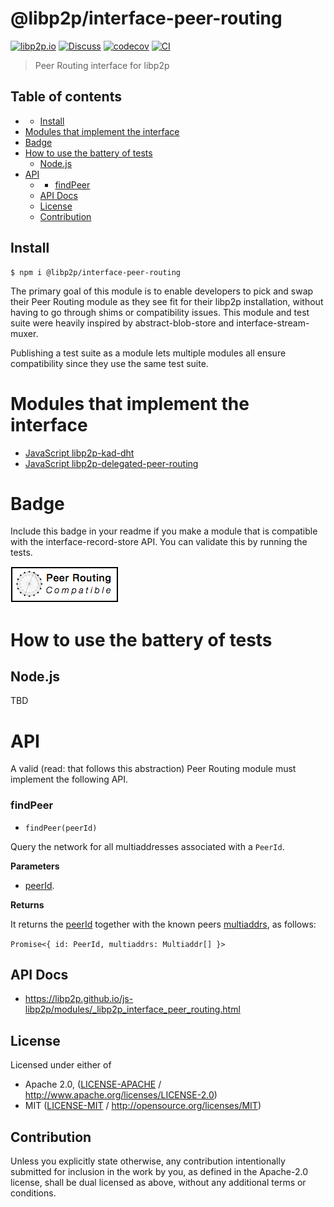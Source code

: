 # @libp2p/interface-peer-routing <!-- omit in toc -->

[![libp2p.io](https://img.shields.io/badge/project-libp2p-yellow.svg?style=flat-square)](http://libp2p.io/)
[![Discuss](https://img.shields.io/discourse/https/discuss.libp2p.io/posts.svg?style=flat-square)](https://discuss.libp2p.io)
[![codecov](https://img.shields.io/codecov/c/github/libp2p/js-libp2p.svg?style=flat-square)](https://codecov.io/gh/libp2p/js-libp2p)
[![CI](https://img.shields.io/github/actions/workflow/status/libp2p/js-libp2p/main.yml?branch=master\&style=flat-square)](https://github.com/libp2p/js-libp2p/actions/workflows/main.yml?query=branch%3Amaster)

> Peer Routing interface for libp2p

## Table of contents <!-- omit in toc -->

- - [Install](#install)
- [Modules that implement the interface](#modules-that-implement-the-interface)
- [Badge](#badge)
- [How to use the battery of tests](#how-to-use-the-battery-of-tests)
  - [Node.js](#nodejs)
- [API](#api)
  - - [findPeer](#findpeer)
  - [API Docs](#api-docs)
  - [License](#license)
  - [Contribution](#contribution)

## Install

```console
$ npm i @libp2p/interface-peer-routing
```

The primary goal of this module is to enable developers to pick and swap their Peer Routing module as they see fit for their libp2p installation, without having to go through shims or compatibility issues. This module and test suite were heavily inspired by abstract-blob-store and interface-stream-muxer.

Publishing a test suite as a module lets multiple modules all ensure compatibility since they use the same test suite.

# Modules that implement the interface

- [JavaScript libp2p-kad-dht](https://github.com/libp2p/js-libp2p-kad-dht)
- [JavaScript libp2p-delegated-peer-routing](https://github.com/libp2p/js-libp2p-delegated-peer-routing)

# Badge

Include this badge in your readme if you make a module that is compatible with the interface-record-store API. You can validate this by running the tests.

![](img/badge.png)

# How to use the battery of tests

## Node.js

TBD

# API

A valid (read: that follows this abstraction) Peer Routing module must implement the following API.

### findPeer

- `findPeer(peerId)`

Query the network for all multiaddresses associated with a `PeerId`.

**Parameters**

- [peerId](https://github.com/libp2p/js-peer-id).

**Returns**

It returns the [peerId](https://github.com/libp2p/js-peer-id) together with the known peers [multiaddrs](https://github.com/multiformats/js-multiaddr), as follows:

`Promise<{ id: PeerId, multiaddrs: Multiaddr[] }>`

## API Docs

- <https://libp2p.github.io/js-libp2p/modules/_libp2p_interface_peer_routing.html>

## License

Licensed under either of

- Apache 2.0, ([LICENSE-APACHE](LICENSE-APACHE) / <http://www.apache.org/licenses/LICENSE-2.0>)
- MIT ([LICENSE-MIT](LICENSE-MIT) / <http://opensource.org/licenses/MIT>)

## Contribution

Unless you explicitly state otherwise, any contribution intentionally submitted for inclusion in the work by you, as defined in the Apache-2.0 license, shall be dual licensed as above, without any additional terms or conditions.
